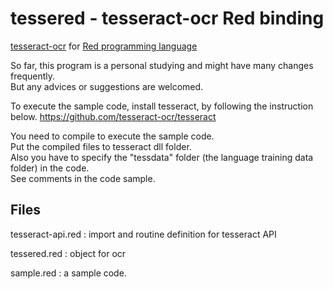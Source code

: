 # tessered - tesseract-ocr Red binding
[tesseract-ocr](https://github.com/tesseract-ocr/tesseract) for [Red programming language](https://github.com/red/red)

So far, this program is a personal studying and might have many changes frequently.  
But any advices or suggestions are welcomed.

To execute the sample code, install tesseract, by following the instruction below.
https://github.com/tesseract-ocr/tesseract

You need to compile to execute the sample code.  
Put the compiled files to tesseract dll folder.  
Also you have to specify the "tessdata" folder (the language training data folder) in the code.  
See comments in the code sample.

## Files
tesseract-api.red
: import and routine definition for tesseract API

tessered.red
: object for ocr

sample.red
: a sample code.